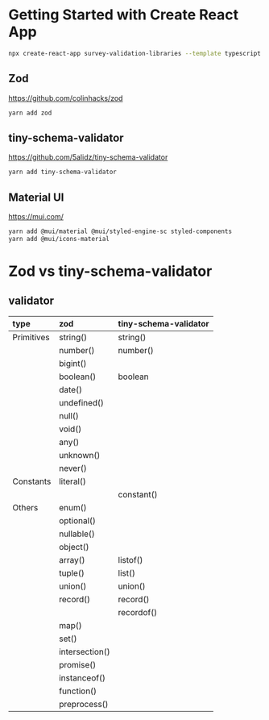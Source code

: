 # Getting Started with Create React App

```bash
npx create-react-app survey-validation-libraries --template typescript
```

## Zod

https://github.com/colinhacks/zod

```bash
yarn add zod
```

## tiny-schema-validator

https://github.com/5alidz/tiny-schema-validator

```bash
yarn add tiny-schema-validator
```

## Material UI

https://mui.com/

```bash
yarn add @mui/material @mui/styled-engine-sc styled-components
yarn add @mui/icons-material
```

# Zod vs tiny-schema-validator

## validator

| type       | zod            | tiny-schema-validator |
| :--------- | :------------- | :-------------------- |
| Primitives | string()       | string()              |
|            | number()       | number()              |
|            | bigint()       |                       |
|            | boolean()      | boolean               |
|            | date()         |                       |
|            | undefined()    |                       |
|            | null()         |                       |
|            | void()         |                       |
|            | any()          |                       |
|            | unknown()      |                       |
|            | never()        |                       |
| Constants  | literal()      |                       |
|            |                | constant()            |
| Others     | enum()         |                       |
|            | optional()     |                       |
|            | nullable()     |                       |
|            | object()       |                       |
|            | array()        | listof()              |
|            | tuple()        | list()                |
|            | union()        | union()               |
|            | record()       | record()              |
|            |                | recordof()            |
|            | map()          |                       |
|            | set()          |                       |
|            | intersection() |                       |
|            | promise()      |                       |
|            | instanceof()   |                       |
|            | function()     |                       |
|            | preprocess()   |                       |
